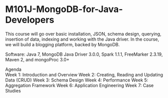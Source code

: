 # M101J-MongoDB-for-Java-Developers

This course will go over basic installation, JSON, schema design, querying, insertion of data, indexing and working with the Java driver. In the course, we will build a blogging platform, backed by MongoDB. 

Software: Java 7, MongoDB Java Driver 3.0.0, Spark 1.1.1, FreeMarker 2.3.19, Maven 2, and mongoProc 3.0+

Agenda</br>
Week 1: Introduction and Overview
Week 2: Creating, Reading and Updating Data (CRUD)
Week 3: Schema Design
Week 4: Performance
Week 5: Aggregation Framework
Week 6: Application Engineering
Week 7: Case Studies

